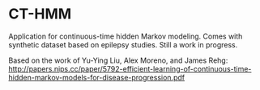 # CT-HMM
Application for continuous-time hidden Markov modeling. 
Comes with synthetic dataset based on epilepsy studies.
Still a work in progress.

Based on the work of Yu-Ying Liu, Alex Moreno, and James Rehg:
http://papers.nips.cc/paper/5792-efficient-learning-of-continuous-time-hidden-markov-models-for-disease-progression.pdf

